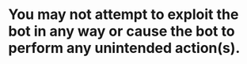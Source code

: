 # You may not attempt to exploit the bot in any way or cause the bot to perform any unintended action(s).
